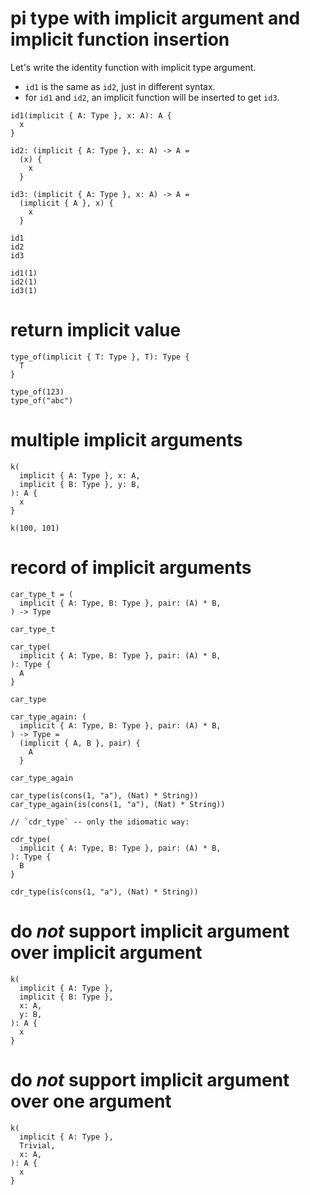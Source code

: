 # pi type with implicit argument and implicit function insertion

Let's write the identity function with implicit type argument.

- `id1` is the same as `id2`, just in different syntax.
- for `id1` and `id2`, an implicit function will be inserted to get `id3`.

``` cicada
id1(implicit { A: Type }, x: A): A {
  x
}

id2: (implicit { A: Type }, x: A) -> A =
  (x) {
    x
  }

id3: (implicit { A: Type }, x: A) -> A =
  (implicit { A }, x) {
    x
  }

id1
id2
id3

id1(1)
id2(1)
id3(1)
```

# return implicit value

``` cicada
type_of(implicit { T: Type }, T): Type {
  T
}

type_of(123)
type_of("abc")
```

# multiple implicit arguments

``` cicada
k(
  implicit { A: Type }, x: A,
  implicit { B: Type }, y: B,
): A {
  x
}

k(100, 101)
```

# record of implicit arguments

``` cicada
car_type_t = (
  implicit { A: Type, B: Type }, pair: (A) * B,
) -> Type

car_type_t

car_type(
  implicit { A: Type, B: Type }, pair: (A) * B,
): Type {
  A
}

car_type

car_type_again: (
  implicit { A: Type, B: Type }, pair: (A) * B,
) -> Type =
  (implicit { A, B }, pair) {
    A
  }

car_type_again

car_type(is(cons(1, "a"), (Nat) * String))
car_type_again(is(cons(1, "a"), (Nat) * String))

// `cdr_type` -- only the idiomatic way:

cdr_type(
  implicit { A: Type, B: Type }, pair: (A) * B,
): Type {
  B
}

cdr_type(is(cons(1, "a"), (Nat) * String))
```

# do *not* support implicit argument over implicit argument

``` cicada counterexample
k(
  implicit { A: Type },
  implicit { B: Type },
  x: A,
  y: B,
): A {
  x
}
```

# do *not* support implicit argument over one argument

``` cicada counterexample
k(
  implicit { A: Type },
  Trivial,
  x: A,
): A {
  x
}
```
